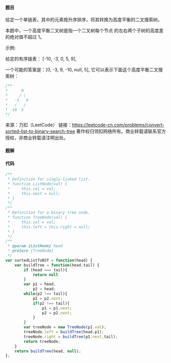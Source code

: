 #### 题目
给定一个单链表，其中的元素按升序排序，将其转换为高度平衡的二叉搜索树。

本题中，一个高度平衡二叉树是指一个二叉树每个节点 的左右两个子树的高度差的绝对值不超过 1。

示例:

给定的有序链表： [-10, -3, 0, 5, 9],

一个可能的答案是：[0, -3, 9, -10, null, 5], 它可以表示下面这个高度平衡二叉搜索树：
```javascript
/**
*      0
*     / \
*   -3   9
*   /   /
* -10  5 
*/
```
来源：力扣（LeetCode）
链接：https://leetcode-cn.com/problems/convert-sorted-list-to-binary-search-tree
著作权归领扣网络所有。商业转载请联系官方授权，非商业转载请注明出处。
#### 题解
#### 代码
```javascript
/**
 * Definition for singly-linked list.
 * function ListNode(val) {
 *     this.val = val;
 *     this.next = null;
 * }
 */
/**
 * Definition for a binary tree node.
 * function TreeNode(val) {
 *     this.val = val;
 *     this.left = this.right = null;
 * }
 */
/**
 * @param {ListNode} head
 * @return {TreeNode}
 */
var sortedListToBST = function(head) {
    var buildTree = function(head,tail) {
        if (head === tail){
            return null
        }
        var p1 = head,
            p2 = head;
        while(p2 !== tail){
            p2 = p2.next;
            if(p2 !== tail){
                p1 = p1.next;
                p2 = p2.next;
            }
        }
        var treeNode = new TreeNode(p1.val);
        treeNode.left = buildTree(head,p1);
        treeNode.right = buildTree(p1.next,tail);
        return treeNode;
    }
    return buildTree(head, null);
};
```

